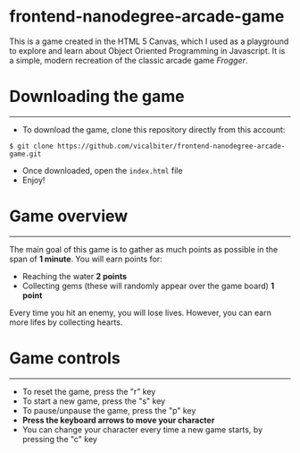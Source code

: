 frontend-nanodegree-arcade-game
===============================

This is a game created in the HTML 5 Canvas, which I used as a playground to explore and learn about Object Oriented Programming in Javascript. It is a simple, modern recreation of the classic arcade game _Frogger_.

# Downloading the game
***
* To download the game, clone this repository directly from this account:
```
$ git clone https://github.com/vicalbiter/frontend-nanodegree-arcade-game.git
```
* Once downloaded, open the `index.html` file
* Enjoy!

# Game overview
***
The main goal of this game is to gather as much points as possible in the span of **1 minute**. You will earn points for:

* Reaching the water	**2 points**
* Collecting gems (these will randomly appear over the game board)	**1 point**

Every time you hit an enemy, you will lose lives. However, you can earn more lifes by collecting hearts.

# Game controls
***
* To reset the game, press the "r" key
* To start a new game, press the "s" key
* To pause/unpause the game, press the "p" key
* **Press the keyboard arrows to move your character**
* You can change your character every time a new game starts, by pressing the "c" key

